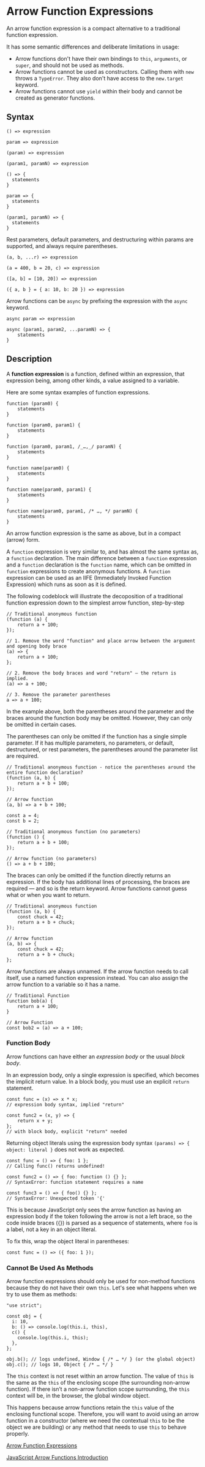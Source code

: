 # Arrow Function Expressions

An arrow function expression is a compact alternative to a traditional function expression.

It has some semantic differences and deliberate limitations in usage:

- Arrow functions don't have their own bindings to `this`, `arguments`, or `super`, and should not be used as methods.
- Arrow functions cannot be used as constructors. Calling them with `new` throws a `TypeError`. They also don't have access to the `new.target` keyword.
- Arrow functions cannot use `yield` within their body and cannot be created as generator functions.

## Syntax

    () => expression

    param => expression

    (param) => expression

    (param1, paramN) => expression

    () => {
      statements
    }

    param => {
      statements
    }

    (param1, paramN) => {
      statements
    }

Rest parameters, default parameters, and destructuring within params are supported, and always require parentheses.

    (a, b, ...r) => expression

    (a = 400, b = 20, c) => expression

    ([a, b] = [10, 20]) => expression

    ({ a, b } = { a: 10, b: 20 }) => expression

Arrow functions can be `async` by prefixing the expression with the `async` keyword.

    async param => expression

    async (param1, param2, ...paramN) => {
        statements
    }

## Description

A **function expression** is a function, defined within an expression, that expression being, among other kinds, a value assigned to a variable.

Here are some syntax examples of function expressions.

    function (param0) {
        statements
    }

    function (param0, param1) {
        statements
    }

    function (param0, param1, /_…,_/ paramN) {
        statements
    }

    function name(param0) {
        statements
    }

    function name(param0, param1) {
        statements
    }

    function name(param0, param1, /* …, */ paramN) {
        statements
    }

An arrow function expression is the same as above, but in a compact (arrow) form.

A `function` expression is very similar to, and has almost the same syntax as, a `function` declaration. The main difference between a `function` expression and a `function` declaration is the `function` name, which can be omitted in `function` expressions to create anonymous functions. A `function` expression can be used as an IIFE (Immediately Invoked Function Expression) which runs as soon as it is defined.

The following codeblock will illustrate the decoposition of a traditional function expression down to the simplest arrow function, step-by-step

    // Traditional anonymous function
    (function (a) {
        return a + 100;
    });

    // 1. Remove the word "function" and place arrow between the argument and opening body brace
    (a) => {
        return a + 100;
    };

    // 2. Remove the body braces and word "return" — the return is implied.
    (a) => a + 100;

    // 3. Remove the parameter parentheses
    a => a + 100;

In the example above, both the parentheses around the parameter and the braces around the function body may be omitted. However, they can only be omitted in certain cases.

The parentheses can only be omitted if the function has a single simple parameter. If it has multiple parameters, no parameters, or default, destructured, or rest parameters, the parentheses around the parameter list are required.

    // Traditional anonymous function - notice the parentheses around the entire function declaration?
    (function (a, b) {
        return a + b + 100;
    });

    // Arrow function
    (a, b) => a + b + 100;

    const a = 4;
    const b = 2;

    // Traditional anonymous function (no parameters)
    (function () {
        return a + b + 100;
    });

    // Arrow function (no parameters)
    () => a + b + 100;

The braces can only be omitted if the function directly returns an expression. If the body has additional lines of processing, the braces are required — and so is the return keyword. Arrow functions cannot guess what or when you want to return.

    // Traditional anonymous function
    (function (a, b) {
        const chuck = 42;
        return a + b + chuck;
    });

    // Arrow function
    (a, b) => {
        const chuck = 42;
        return a + b + chuck;
    };

Arrow functions are always unnamed. If the arrow function needs to call itself, use a named function expression instead. You can also assign the arrow function to a variable so it has a name.

    // Traditional Function
    function bob(a) {
        return a + 100;
    }

    // Arrow Function
    const bob2 = (a) => a + 100;

### Function Body

Arrow functions can have either an *expression body* or the usual *block body*.

In an expression body, only a single expression is specified, which becomes the implicit return value. In a block body, you must use an explicit `return` statement.

    const func = (x) => x * x;
    // expression body syntax, implied "return"

    const func2 = (x, y) => {
        return x + y;
    };
    // with block body, explicit "return" needed

Returning object literals using the expression body syntax `(params) => { object: literal }` does not work as expected.

    const func = () => { foo: 1 };
    // Calling func() returns undefined!

    const func2 = () => { foo: function () {} };
    // SyntaxError: function statement requires a name

    const func3 = () => { foo() {} };
    // SyntaxError: Unexpected token '{'

This is because JavaScript only sees the arrow function as having an expression body if the token following the arrow is not a left brace, so the code inside braces ({}) is parsed as a sequence of statements, where `foo` is a label, not a key in an object literal.

To fix this, wrap the object literal in parentheses:

    const func = () => ({ foo: 1 });

### Cannot Be Used As Methods

Arrow function expressions should only be used for non-method functions because they do not have their own `this`. Let's see what happens when we try to use them as methods:

    "use strict";

    const obj = {
      i: 10,
      b: () => console.log(this.i, this),
      c() {
        console.log(this.i, this);
      },
    };

    obj.b(); // logs undefined, Window { /* … */ } (or the global object)
    obj.c(); // logs 10, Object { /* … */ }

The `this` context is not reset within an arrow function. The value of `this` is the same as the `this` of the enclosing scope (the surrounding non-arrow function). If there isn’t a non-arrow function scope surrounding, the `this` context will be, in the browser, the global window object.

This happens because arrow functions retain the `this` value of the enclosing functional scope. Therefore, you will want to avoid using an arrow function in a constructor (where we need the contextual `this` to be the object we are building) or any method that needs to use `this` to behave properly.

[Arrow Function Expressions](https://developer.mozilla.org/en-US/docs/Web/JavaScript/Reference/Functions/Arrow_functions)

[JavaScript Arrow Functions Introduction](https://wesbos.com/arrow-functions)
